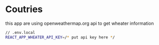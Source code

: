 # Coutries

this app are using openweathermap.org api to get wheater information
```bash
// .env.local
REACT_APP_WHEATER_API_KEY=/* put api key here */
```